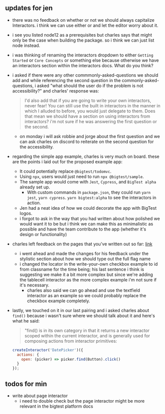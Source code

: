 ## updates for jen
- there was no feedback on whether or not we should always capitalize Interactors. i think we can use either or and let the editor worry about it.

- i see you listed node12 as a prerequisites but charles says that might only be the case when building the package. so i think we can just list node instead.

- i was thinking of renaming the interactors dropdown to either `Getting Started` or `Core Concepts` or something else because otherwise we have an interactors section within the interactors docs. What do you think?

- i asked if there were any other commmonly-asked-questions we should add and while referencing the second question in the commonly-asked-questions, i asked "what should the user do if the problem is not accessibility?" and charles' response was:
  > I'd also add that if you are going to write your own interactors, never fear! You can still use the built in interactors in the manner in which I alluded to before, you would just delegate to them. Does that mean we should have a section on using interactors from interactors?
i'm not sure if he was answering the first question or the second.
  - on monday i will ask robbie and jorge about the first question and we can ask charles on discord to reiterate on the second question for the accessibility.

- regarding the simple app example, charles is very much on board. these are the points i laid out for the proposed example app:
  + It could potentially replace `@bigtest/todomvc`.
  + Using `npx`, users would just need to run `npx @bigtest/sample`.
  + The sample app would come with `Jest`, `Cypress`, and `BigTest alpha` already set up.
    + With custom commands in `package.json`, they could run `yarn jest`, `yarn cypress`. `yarn bigtest:alpha` to see the interactors in action.
  + Jen had a neat idea of how we could decorate the app with BigTest logos.
  - i forgot to ask in the way that you had written about how polished we would want it to be but i think we can make this as minimalistic as possible and have the team contribute to the app (whether it's design or functionality)

- charles left feedback on the pages that you've written out so far: [link](https://github.com/thefrontside/bigtest/issues/683#issuecomment-733785477)
  - i went ahead and made the changes for his feedback under the stylistic section about how we should type out the full flag name
  - i changed the locator in the write-your-own checkbox example to id from classname for the time being; his last sentence i think is suggesting we make it a bit more complex but since we're adding the tablecell interactor as the more complex example i'm not sure if it's necessary.
    - charles also said we can go ahead and use the textfield interactor as an example so we could probably replace the checkbox example completely.

- lastly, we touched on it in our last pairing and i asked charles about `find()` because i wasn't sure where we should talk about it and here's what he said:
  > "find() is in its own category in that it returns a new interactor scoped within the current interactor, and is generally used for composing actions from interactor primitives:
    ```js
    createInteractor('DatePicker')({
      actions: {
        open: (picker) => picker.find(Button).click()
      }
    });
    ```

## todos for min
  - write about page interactor
    - i need to double check but the page interactor might be more relevant in the bigtest platform docs